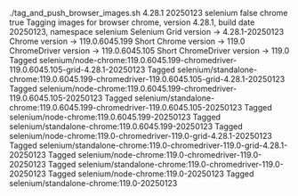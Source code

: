 ./tag_and_push_browser_images.sh 4.28.1 20250123 selenium false chrome true
Tagging images for browser chrome, version 4.28.1, build date 20250123, namespace selenium
Selenium Grid version -> 4.28.1-20250123
Chrome version -> 119.0.6045.199
Short Chrome version -> 119.0
ChromeDriver version -> 119.0.6045.105
Short ChromeDriver version -> 119.0
Tagged selenium/node-chrome:119.0.6045.199-chromedriver-119.0.6045.105-grid-4.28.1-20250123
Tagged selenium/standalone-chrome:119.0.6045.199-chromedriver-119.0.6045.105-grid-4.28.1-20250123
Tagged selenium/node-chrome:119.0.6045.199-chromedriver-119.0.6045.105-20250123
Tagged selenium/standalone-chrome:119.0.6045.199-chromedriver-119.0.6045.105-20250123
Tagged selenium/node-chrome:119.0.6045.199-20250123
Tagged selenium/standalone-chrome:119.0.6045.199-20250123
Tagged selenium/node-chrome:119.0-chromedriver-119.0-grid-4.28.1-20250123
Tagged selenium/standalone-chrome:119.0-chromedriver-119.0-grid-4.28.1-20250123
Tagged selenium/node-chrome:119.0-chromedriver-119.0-20250123
Tagged selenium/standalone-chrome:119.0-chromedriver-119.0-20250123
Tagged selenium/node-chrome:119.0-20250123
Tagged selenium/standalone-chrome:119.0-20250123
